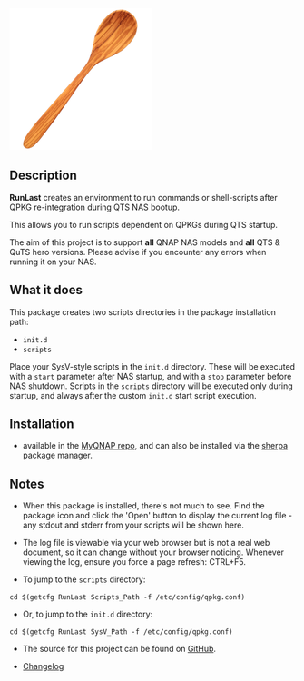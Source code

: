![icon](images/RunLast.readme.png)

## Description

**RunLast** creates an environment to run commands or shell-scripts after QPKG re-integration during QTS NAS bootup.

This allows you to run scripts dependent on QPKGs during QTS startup.

The aim of this project is to support **all** QNAP NAS models and **all** QTS & QuTS hero versions. Please advise if you encounter any errors when running it on your NAS.


## What it does

This package creates two scripts directories in the package installation path:
- `init.d`
- `scripts`

Place your SysV-style scripts in the `init.d` directory. These will be executed with a `start` parameter after NAS startup, and with a `stop` parameter before NAS shutdown.
Scripts in the `scripts` directory will be executed only during startup, and always after the custom `init.d` start script execution.

## Installation

- available in the [MyQNAP repo](https://www.myqnap.org/product/runlast), and can also be installed via the [sherpa](https://github.com/OneCDOnly/sherpa) package manager.


## Notes

- When this package is installed, there's not much to see. Find the package icon and click the 'Open' button to display the current log file - any stdout and stderr from your scripts will be shown here.

- The log file is viewable via your web browser but is not a real web document, so it can change without your browser noticing. Whenever viewing the log, ensure you force a page refresh: CTRL+F5.

- To jump to the `scripts` directory:

```
cd $(getcfg RunLast Scripts_Path -f /etc/config/qpkg.conf)
```

- Or, to jump to the `init.d` directory:

```
cd $(getcfg RunLast SysV_Path -f /etc/config/qpkg.conf)
```

- The source for this project can be found on [GitHub](https://onecdonly.github.io/RunLast/).

- [Changelog](changelog.txt)
